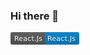 ### Hi there 👋

<svg xmlns="http://www.w3.org/2000/svg" xmlns:xlink="http://www.w3.org/1999/xlink" width="110" height="20" role="img" aria-label="React.Js: React.Js"><title>React.Js: React.Js</title><linearGradient id="s" x2="0" y2="100%"><stop offset="0" stop-color="#bbb" stop-opacity=".1"/><stop offset="1" stop-opacity=".1"/></linearGradient><clipPath id="r"><rect width="110" height="20" rx="3" fill="#fff"/></clipPath><g clip-path="url(#r)"><rect width="55" height="20" fill="#555"/><rect x="55" width="55" height="20" fill="#007ec6"/><rect width="110" height="20" fill="url(#s)"/></g><g fill="#fff" text-anchor="middle" font-family="Verdana,Geneva,DejaVu Sans,sans-serif" text-rendering="geometricPrecision" font-size="110"><text aria-hidden="true" x="285" y="150" fill="#010101" fill-opacity=".3" transform="scale(.1)" textLength="450">React.Js</text><text x="285" y="140" transform="scale(.1)" fill="#fff" textLength="450">React.Js</text><text aria-hidden="true" x="815" y="150" fill="#010101" fill-opacity=".3" transform="scale(.1)" textLength="450">React.Js</text><text x="815" y="140" transform="scale(.1)" fill="#fff" textLength="450">React.Js</text></g></svg>
<!--
**Enriquedonaire/Enriquedonaire** is a ✨ _special_ ✨ repository because its `README.md` (this file) appears on your GitHub profile.
Here are some ideas to get you started:
- 🔭 I’m currently working on ...
- 🌱 I’m currently learning ...
- 👯 I’m looking to collaborate on ...
- 🤔 I’m looking for help with ...
- 💬 Ask me about ...
- 📫 How to reach me: ...
- 😄 Pronouns: ...
- ⚡ Fun fact: ...
-->
